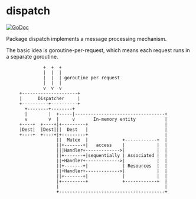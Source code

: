 dispatch
========
[![GoDoc](https://godoc.org/github.com/huangml/dispatch?status.svg)](https://godoc.org/github.com/huangml/dispatch)

Package dispatch implements a message processing mechanism.

The basic idea is goroutine-per-request, which means each request runs in a
separate goroutine.

                  +  +  +
                  |  |  |
                  |  |  | goroutine per request
                  |  |  |
                  v  v  v
         +---------------------+
         |      Dispatcher     |
         +----------+----------+
           +--------+--------+
           |        |  +-----|----------------------------------+
           v        v  |     v       In-memory entity           |
         +----+  +----+|+---------+                             |
         |Dest|  |Dest|||  Dest   |                             |
         +----+  +----+|+---------+                             |
                       ||  Mutex  |             +------------+  |
                       ||+-------+|   access    |            |  |
                       |||Handler+------------->|            |  |
                       ||+-------+|sequentially | Associated |  |
                       ||+Handler+------------->|            |  |
                       ||+-------+|             | Resources  |  |
                       ||+Handler+------------->|            |  |
                       ||+-------+|             |            |  |
                       |+---------+             +------------+  |
                       |                                        |
                       +----------------------------------------+
